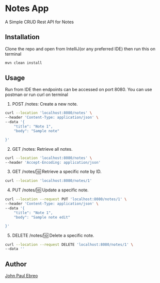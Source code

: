 # Notes App

A Simple CRUD Rest API for Notes

## Installation

Clone the repo and open from IntelliJ(or any preferred IDE) then run this on terminal

```bash
mvn clean install
```

## Usage

Run from IDE then endpoints can be accessed on port 8080. You can use postman or run curl on terminal

1. POST /notes: Create a new note.
```bash
curl --location 'localhost:8080/notes' \
--header 'Content-Type: application/json' \
--data '{ 
	"title": "Note 1",
    "body": "Sample note"

}'
```

2. GET /notes: Retrieve all notes.
```bash
curl --location 'localhost:8080/notes' \
--header 'Accept-Encoding: application/json'
```

3. GET /notes/:id: Retrieve a specific note by ID.
```bash
curl --location 'localhost:8080/notes/1'
```


4. PUT /notes/:id: Update a specific note.
```bash
curl --location --request PUT 'localhost:8080/notes/1' \
--header 'Content-Type: application/json' \
--data '{ 
	"title": "Note 1",
    "body": "Sample note edit"

}'
```
 

5. DELETE /notes/:id: Delete a specific note.
```bash
curl --location --request DELETE 'localhost:8080/notes/1' \
--data ''
```


## Author

[John Paul Ebreo](www.linkedin.com/in/john-paul-ebreo-59837311b)
